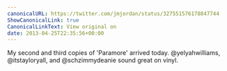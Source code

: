 ```yaml
---
canonicalURL: https://twitter.com/jmjordan/status/327551576178847744
ShowCanonicalLink: true
CanonicalLinkText: View original on
date: 2013-04-25T22:35:56+00:00
---
```

My second and third copies of 'Paramore' arrived today. @yelyahwilliams, @itstayloryall, and @schzimmydeanie sound great on vinyl.